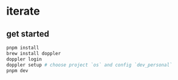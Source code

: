 # iterate

## get started

```bash
pnpm install
brew install doppler
doppler login
doppler setup # choose project `os` and config `dev_personal`
pnpm dev
```
